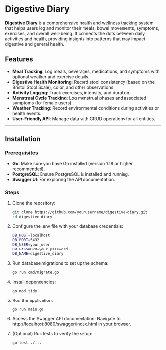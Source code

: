 # Digestive Diary

**Digestive Diary** is a comprehensive health and wellness tracking system that helps users log and monitor their meals, bowel movements, symptoms, exercises, and overall well-being. It connects the dots between daily activities and health, providing insights into patterns that may impact digestive and general health.

## Features
- **Meal Tracking**: Log meals, beverages, medications, and symptoms with optional weather and exercise details.
- **Digestive Health Monitoring**: Record stool consistency (based on the Bristol Stool Scale), color, and other observations.
- **Activity Logging**: Track exercises, intensity, and duration.
- **Menstrual Cycle Tracking**: Log menstrual phases and associated symptoms (for female users).
- **Weather Tracking**: Record environmental conditions during activities or health events.
- **User-Friendly API**: Manage data with CRUD operations for all entities.

---

## Installation

### Prerequisites
- **Go**: Make sure you have Go installed (version 1.18 or higher recommended).
- **PostgreSQL**: Ensure PostgreSQL is installed and running.
- **Swagger UI**: For exploring the API documentation.

### Steps
1. Clone the repository:
   ```bash
   git clone https://github.com/yourusername/digestive-diary.git
   cd digestive-diary
   ```

2. Configure the .env file with your database credentials:
   ```bash
   DB_HOST=localhost
   DB_PORT=5432
   DB_USER=your_user
   DB_PASSWORD=your_password
   DB_NAME=digestive_diary
   ```

3. Run database migrations to set up the schema:

   ```bash
   go run cmd/migrate.go
   ```
4. Install dependencies:

   ```bash
   go mod tidy
   ```

5. Run the application:
   ```bash
   go run main.go
   ```
6. Access the Swagger API documentation: Navigate to http://localhost:8080/swagger/index.html in your browser.

7. (Optional) Run tests to verify the setup:

   ```bash
   go test ./...
   ```
